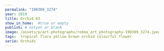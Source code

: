 ```yaml
---
permalink: "190309_3274"
year: 2019
title: Orchid 03
show_in_home:  #true or empty
publish: # notyet or blank
image: /assets/p/art-photographs/rokma_art_photography-190309_3274.jpeg
tags:  tropical flora yellow brown orchid colourful flower
serie: Orchids
---
```

